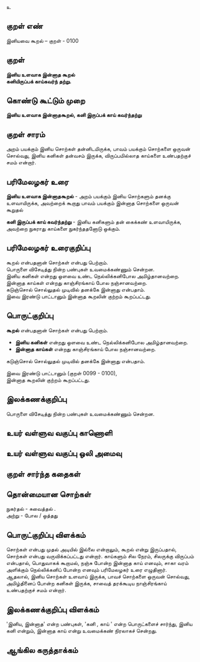 உ

## குறள் எண் 

இனியவை கூறல் – குறள் - 0100  

## குறள் 

**இனிய உளவாக இன்னாத கூறல்  
கனியிருப்பக் காய்கவர்ந் தற்று.** 

## கொண்டு கூட்டும் முறை

**இனிய உளவாக இன்னாதகூறல், கனி இருப்பக் காய் கவர்ந்தற்று**
## குறள் சாரம் 

அறம் பயக்கும் இனிய சொற்கள் தன்னிடமிருக்க, பாவம் பயக்கும் சொற்களை ஒருவன் சொல்வது, இனிய கனிகள் தன்வசம் இருக்க, விருப்பமில்லாத காய்களை உண்பதற்குச் சமம் என்றார்.

## பரிமேலழகர் உரை

**இனிய உளவாக இன்னாதகூறல்** - அறம் பயக்கும் இனிய சொற்களும் தனக்கு உளவாயிருக்க, அவற்றைக் கூறாது பாவம் பயக்கும் இன்னாத சொற்களை ஒருவன் கூறுதல்  

**கனி இருப்பக் காய் கவர்ந்தற்று** - இனிய கனிகளும் தன் கைக்கண் உளவாயிருக்க, அவற்றை நுகராது காய்களை நுகர்ந்ததனோடு ஒக்கும்.   

## பரிமேலழகர் உரைகுறிப்பு   

கூறல் என்பதனான் சொற்கள் என்பது பெற்றாம்.  
பொருளை விசேடித்து நின்ற பண்புகள் உவமைக்கண்ணும் சென்றன.  
இனிய கனிகள் என்றது ஒளவை உண்ட நெல்லிக்கனிபோல அமிழ்தானவற்றை.  
இன்னாத காய்கள் என்றது காஞ்சிரங்காய் போல நஞ்சானவற்றை.  
கடுஞ்சொல் சொல்லுதல் முடிவில் தனக்கே இன்னாது என்பதாம்.  
இவை இரண்டு பாட்டானும் இன்னாத கூறலின் குற்றம் கூறப்பட்டது.   

## பொருட்குறிப்பு 

**கூறல்** என்பதனான் சொற்கள் என்பது பெற்றாம்.  

* **இனிய கனிகள்** என்றது ஒளவை உண்ட நெல்லிக்கனிபோல அமிழ்தானவற்றை.  
* **இன்னாத காய்கள்** என்றது காஞ்சிரங்காய் போல நஞ்சானவற்றை.  

கடுஞ்சொல் சொல்லுதல் முடிவில் தனக்கே இன்னாது என்பதாம்.  

இவை இரண்டு பாட்டானும் (குறள் 0099 - 0100),  
இன்னாத கூறலின் குற்றம் கூறப்பட்டது.  

## இலக்கணக்குறிப்பு  

பொருளை விசேடித்து நின்ற பண்புகள் உவமைக்கண்ணும் சென்றன. 
## உயர் வள்ளுவ வகுப்பு காணொளி


## உயர் வள்ளுவ வகுப்பு ஒலி அமைவு 

 
## குறள் சார்ந்த கதைகள் 


## தொன்மையான சொற்கள்

நுகர்தல் - சுவைத்தல் .  
அற்று   - போல / ஒத்தது  

## பொருட்குறிப்பு விளக்கம்

சொற்கள் என்பது முதல் அடியில் இல்லை என்றாலும், கூறல் என்று இருப்பதால், சொற்கள் என்பது வருவிக்கப்பட்டது என்றார். காய்களும் சில நேரம், சிலருக்கு விருப்பம் என்பதால், பொதுவாகக் கூறாமல், நஞ்சு போன்ற இன்னாத காய் எனவும், சாகா வரம் அளிக்கும் நெல்லிக்கனிப் போன்ற எனவும் பரிமேலழகர் உரை எழுதினார்.    
ஆதலால், இனிய சொற்கள் உளவாய் இருக்க, பாவச் சொற்களை ஒருவன் சொல்வது, அமிழ்தினைப் போன்ற கனிகள் இருக்க, சாவைத் தரக்கூடிய நாஞ்சிரங்காய் உண்பதற்குச் சமம் என்றார். 

## இலக்கணக்குறிப்பு விளக்கம்

'இனிய, இன்னாத' என்ற பண்புகள், 'கனி , காய் ' என்ற பொருட்களைச் சார்ந்து, இனிய கனி என்றும், இன்னாத காய் என்று உவமைக்கண் நிரலாகச் சென்றது.  



## ஆங்கில கருத்தாக்கம் 


